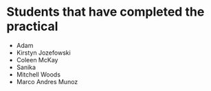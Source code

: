 # Students that have completed the practical

- Adam
- Kirstyn Jozefowski
- Coleen McKay
- Sanika
- Mitchell Woods
- Marco Andres Munoz

